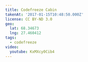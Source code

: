 ```yaml
---
title: Codefreeze Cabin
takenAt: '2017-01-15T10:48:50.000Z'
license: CC BY-ND 3.0
geo:
  lat: 68.34673
  lng: 27.460412
tags:
  - codefreeze
video:
  youtube: KxMXcy0Cib4
---
```

